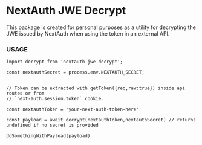 # NextAuth JWE Decrypt

This package is created for personal purposes as a utility for decrypting the JWE issued by NextAuth when using the token in an external API.

### USAGE

```
import decrypt from 'nextauth-jwe-decrypt';

const nextauthSecret = process.env.NEXTAUTH_SECRET;


// Token can be extracted with getToken({req,raw:true}) inside api routes or from
// `next-auth.session.token` cookie.

const nextauthToken = 'your-next-auth-token-here'

const payload = await decrypt(nextauthToken,nextauthSecret) // returns undefined if no secret is provided

doSomethingWithPayload(payload)

```
